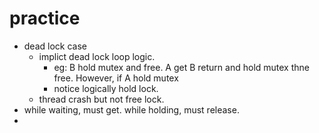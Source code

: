 # 

# practice
- dead lock case
	- implict dead lock loop logic. 
		- eg: B hold mutex and free. A get B return and hold mutex thne free. However, if A hold mutex 
		- notice logically hold lock.
	- thread crash but not free lock.
- while waiting, must get. while holding, must release.
- 